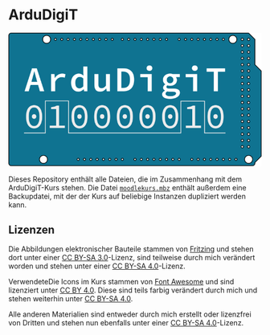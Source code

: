 # ArduDigiT

![ArduDigiT-Logo](abbildungen/allgemein/ArduDigiT_Logo_quer_farbig.svg)

Dieses Repository enthält alle Dateien, die im Zusammenhang mit dem ArduDigiT-Kurs stehen. Die Datei [`moodlekurs.mbz`](moodlekurs.mbz) enthält außerdem eine Backupdatei, mit der der Kurs auf beliebige Instanzen dupliziert werden kann.

## Lizenzen

Die Abbildungen elektronischer Bauteile stammen von [Fritzing](https://github.com/fritzing/fritzing-parts) und stehen dort unter einer [CC BY-SA 3.0](http://creativecommons.org/licenses/by-sa/3.0/)-Lizenz, sind teilweise durch mich verändert worden und stehen unter einer [CC BY-SA 4.0](http://creativecommons.org/licenses/by-sa/4.0/?ref=chooser-v1)-Lizenz.

VerwendeteDie Icons im Kurs stammen von [Font Awesome](https://fontawesome.com/) und sind lizenziert unter [CC BY 4.0](https://creativecommons.org/licenses/by/4.0/deed.de). Diese sind teils farbig verändert durch mich und stehen weiterhin unter [CC BY-SA 4.0](http://creativecommons.org/licenses/by-sa/4.0/?ref=chooser-v1).

Alle anderen Materialien sind entweder durch mich erstellt oder lizenzfrei von Dritten und stehen nun ebenfalls unter einer [CC BY-SA 4.0](http://creativecommons.org/licenses/by-sa/4.0/?ref=chooser-v1)-Lizenz.
